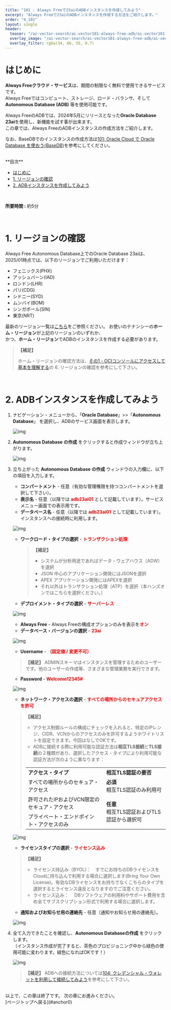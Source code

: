 ```yaml
---
title: "101 : Always Freeで23aiのADBインスタンスを作成してみよう"
excerpt: "Always Freeで23aiのADBインスタンスを作成する方法をご紹介します。"
order: "4_101"
layout: single
header:
  teaser: "/ai-vector-search/ai-vector101-always-free-adb/ai-vector101-teaser.png"
  overlay_image: "/ai-vector-search/ai-vector101-always-free-adb/ai-vector101-teaser.png"
  overlay_filter: rgba(34, 66, 55, 0.7)
---
```


<a id="anchor0"></a>

# はじめに

**Always Freeクラウド・サービス**は、期間の制限なく無料で使用できるサービスです。
<br>Always Freeではコンピュート、ストレージ、ロード・バランサ、そして**Autonomous Database (ADB)** 等を使用可能です。

Always FreeのADBでは、2024年5月にリリースとなった**Oracle Database 23ai**を使用し、新機能を試す事が出来ます。
<br>この章では、Always FreeのADBインスタンスの作成方法をご紹介します。

なお、BaseDBでのインスタンスの作成方法は[101: Oracle Cloud で Oracle Database を使おう(BaseDB)](./dbcs101-create-db/)を参考にしてください。


<br>
**目次**

- [はじめに](#はじめに)
- [1. リージョンの確認](#1-リージョンの確認)
- [2. ADBインスタンスを作成してみよう](#2-adbインスタンスを作成してみよう)

<br>

**所要時間 :** 約5分

<a id="anchor1"></a>
<br>

# 1. リージョンの確認

  Always Free Autonomous Database上でのOracle Database 23aiは、
  <br>2025/01時点では、以下のリージョンでご利用いただけます：
  - フェニックス(PHX)
  - アッシュバーン(IAD)
  - ロンドン(LHR)
  - パリ(CDG)
  - シドニー(SYD)
  - ムンバイ(BOM)
  - シンガポール(SIN)
  - 東京(NRT)
  
  最新のリージョン一覧は[こちら](https://docs.oracle.com/ja-jp/iaas/autonomous-database-serverless/doc/autonomous-always-free.html#:~:text=Oracle%20Database%2023ai%E3%82%92%E4%BD%BF%E7%94%A8%E3%81%97%E3%81%9FAlways%20Free%20Autonomous%20Database%E3%81%AE%E3%83%8E%E3%83%BC%E3%83%88%3A)をご参照ください。
  お使いのテナンシーの**ホーム・リージョン**が上記のリージョンのいずれか、
  <br>かつ、**ホーム・リージョン**でADBのインスタンスを作成する必要があります。

  >**【補足】**
  >
  >ホーム・リージョンの確認方法は、[その1 - OCIコンソールにアクセスして基本を理解する](/ocitutorials/beginners/getting-started)の 6. リージョンの確認を参考にして下さい。

<a id="anchor1"></a>
<br>

# 2. ADBインスタンスを作成してみよう

1. ナビゲーション・メニューから、「**Oracle Database**」>>「**Autonomous Database**」 を選択し、ADBのサービス画面を表示します。  

    ![img](ai-vector101-1.png)

2. **Autonomous Database の作成** をクリックすると作成ウィンドウが立ち上がります。 

    ![img](ai-vector101-2.png)

3. 立ち上がった **Autonomous Database の作成** ウィンドウの入力欄に、以下の項目を入力します。

   - **コンパートメント** - 任意（有効な管理権限を持つコンパートメントを選択して下さい）。
   - **表示名** - 任意（以降では <span style="color: red; "><b>adb23ai01</b></span> として記載しています）。サービスメニュー画面での表示用です。
   - **データベース名** - 任意（以降では <span style="color: red; "><b>adb23ai01</b></span> として記載しています）。インスタンスへの接続時に利用します。

    ![img](ai-vector101-3.png)
  

   - **ワークロード・タイプの選択** - <span style="color: red; "><b>トランザクション処理 </b></span>
      >**【補足】**
      >- システムが分析用途であればデータ・ウェアハウス（ADW）を選択
      >- JSON 中心のアプリケーション開発にはJSONを選択
      >- APEX アプリケーション開発にはAPEXを選択
      >- それ以外はトランザクション処理（ATP）を選択（本ハンズオンではこちらを選択ください。）
   - **デプロイメント・タイプの選択**  -  <span style="color: red; "><b>サーバーレス</b></span>

    ![img](ai-vector101-4.png)

   - **Always Free** - Always Freeの構成オプションのみを表示を<span style="color: red; "><b>オン</b></span>
   - **データベース・バージョンの選択** - <span style="color: red; "><b>23ai</b></span>

    ![img](ai-vector101-5.png)

   - **Username** - <span style="color: red; "><b>（固定値 / 変更不可）</b></span><br>
   >**【補足】**
   >ADMINスキーマはインスタンスを管理するためのユーザーです。他のユーザーの作成等、さまざまな管理業務を実行できます。
   - **Password** - <span style="color: red; "><b>Welcome12345#</b></span>

    ![img](ai-vector101-6.png)

   - **ネットワーク・アクセスの選択** - <span style="color: red; "><b>すべての場所からのセキュアアクセスを許可</b></span><br>
   >**【補足】**
   >- アクセス制御ルールの構成にチェックを入れると、特定のIPレンジ、CIDR、VCNからのアクセスのみを許可するようホワイトリストを設定できます。今回はなしでOKです。
   >- ADBに接続する際に利用可能な認証方法は**相互TLS接続**と**TLS接続**の２種類があり、選択したアクセス・タイプにより利用可能な認証方法が次のように異なります：
   > <table>
   >  <tr>
	 >   <td><b>アクセス・タイプ</b></td>
   >   <td><b>相互TLS認証の要否</b></td>
   >    </tr>
	 >   <tr>
	 >   <td>すべての場所からのセキュア・アクセス</td>
   >   <td><b>必須</b><br>相互TLS認証のみ利用可</td>
   >    </tr>
   >   <tr>
	 >   <td>許可されたIPおよびVCN限定のセキュア・アクセス</td>
   >   <td rowspan="2" valign="middle"><b>任意</b><br>相互TLS認証およびTLS認証から選択可</td>
   >    </tr>
	 >   <tr>
	 >   <td>プライベート・エンドポイント・アクセスのみ</td>
   >    </tr>
   >   </table>

    ![img](ai-vector101-7.png)

   - **ライセンスタイプの選択** - <span style="color: red; "><b>ライセンス込み</b></span>
   >**【補足】**
   >- ライセンス持込み（BYOL)：　すでにお持ちのDBライセンスをCloudに持ち込んで利用する場合に選択します(Bring Your Own License)。有効なDBライセンスをお持ちでなくこちらのタイプを選択するとライセンス違反となりますのでご注意ください。
   >- ライセンス込み： 　DBソフトウェアの利用料やサポート費用を含め全てサブスクリプション形式で利用する場合に選択します。
   - **通知およびお知らせ用の連絡先** - 任意（通知やお知らせ用の連絡先）。

    ![img](ai-vector101-8.png)

4. 全て入力できたことを確認し、**Autonomous Databaseの作成** をクリックします。  
  （インスタンス作成が完了すると、茶色のプロビジョニング中から緑色の使用可能に変わります。緑色になればOKです！）

    ![img](ai-vector101-9.png)

    >**【補足】**
    >ADBへの接続方法については[104: クレデンシャル・ウォレットを利用して接続してみよう](./adb104-connect-using-wallet)を参考にして下さい。

<br>
以上で、この章は終了です。  
次の章にお進みください。

<br>
[ページトップへ戻る](#anchor0)